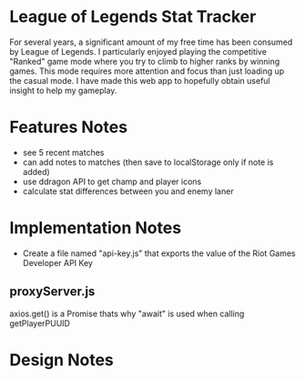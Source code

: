 # League of Legends Stat Tracker
For several years, a significant amount of my free time has been consumed by League of Legends. I particularly enjoyed playing the competitive "Ranked" game mode where you try to climb to higher ranks by winning games. This mode requires more attention and focus than just loading up the casual mode. I have made this web app to hopefully obtain useful insight to help my gameplay.

# Features Notes
- see 5 recent matches
- can add notes to matches (then save to localStorage only if note is added)
- use ddragon API to get champ and player icons
- calculate stat differences between you and enemy laner
# Implementation Notes
- Create a file named "api-key.js" that exports the value of the Riot Games Developer API Key
## proxyServer.js

axios.get() is a Promise thats why "await" is used when calling getPlayerPUUID

# Design Notes
  
